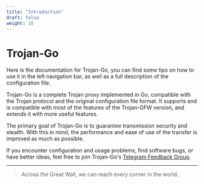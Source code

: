 ```yaml
---
title: "Introduction"
draft: false
weight: 10
---
```


# Trojan-Go

Here is the documentation for Trojan-Go, you can find some tips on how to use it in the left navigation bar, as well as a full description of the configuration file.

Trojan-Go is a complete Trojan proxy implemented in Go, compatible with the Trojan protocol and the original configuration file format. It supports and is compatible with most of the features of the Trojan-GFW version, and extends it with more useful features.

The primary goal of Trojan-Go is to guarantee transmission security and stealth. With this in mind, the performance and ease of use of the transfer is improved as much as possible.

If you encounter configuration and usage problems, find software bugs, or have better ideas, feel free to join Trojan-Go's [Telegram Feedback Group](https://t.me/trojan_go_chat).

----

> Across the Great Wall, we can reach every corner in the world.
